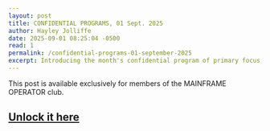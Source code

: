 ```yaml
---
layout: post
title: CONFIDENTIAL PROGRAMS, 01 Sept. 2025
author: Hayley Jolliffe
date: 2025-09-01 08:25:04 -0500
read: 1
permalink: /confidential-programs-01-september-2025
excerpt: Introducing the month's confidential program of primary focus, as well as plans for the week ahead.
---
```


This post is available exclusively for members of the MAINFRAME OPERATOR club.

## [Unlock it here](https://ko-fi.com/post/CONFIDENTIAL-PROGRAMS-01-September-2025-D1D31KL7RA#checkoutModal)